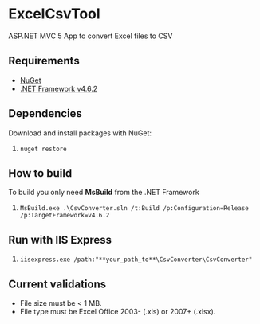 # ExcelCsvTool
ASP.NET MVC 5 App to convert Excel files to CSV

## Requirements
* [NuGet](https://www.nuget.org/)
* [.NET Framework v4.6.2](https://www.microsoft.com/en-us/download/details.aspx?id=53345)

## Dependencies
Download and install packages with NuGet: 

1. `nuget restore`

## How to build
To build you only need **MsBuild** from the .NET Framework

1. `MsBuild.exe .\CsvConverter.sln /t:Build /p:Configuration=Release /p:TargetFramework=v4.6.2`

## Run with IIS Express
1. `iisexpress.exe /path:"**your_path_to**\CsvConverter\CsvConverter"`

## Current validations
* File size must be < 1 MB. 
* File type must be Excel Office 2003- (.xls) or 2007+ (.xlsx).

